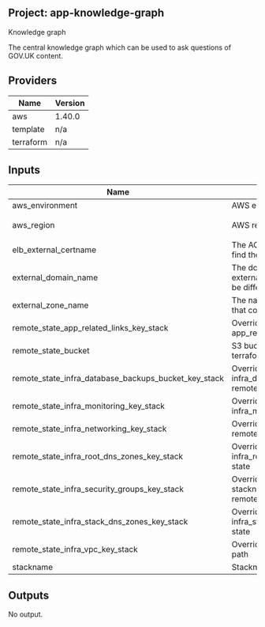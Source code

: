 ## Project: app-knowledge-graph

Knowledge graph

The central knowledge graph which can be used to ask questions of GOV.UK content.

## Providers

| Name | Version |
|------|---------|
| aws | 1.40.0 |
| template | n/a |
| terraform | n/a |

## Inputs

| Name | Description | Type | Default | Required |
|------|-------------|------|---------|:-----:|
| aws\_environment | AWS environment | `string` | n/a | yes |
| aws\_region | AWS region | `string` | `"eu-west-1"` | no |
| elb\_external\_certname | The ACM cert domain name to find the ARN of | `string` | n/a | yes |
| external\_domain\_name | The domain name of the external DNS records, it could be different from the zone name | `string` | n/a | yes |
| external\_zone\_name | The name of the Route53 zone that contains external records | `string` | n/a | yes |
| remote\_state\_app\_related\_links\_key\_stack | Override stackname path to app\_related\_links remote state | `string` | `""` | no |
| remote\_state\_bucket | S3 bucket we store our terraform state in | `string` | n/a | yes |
| remote\_state\_infra\_database\_backups\_bucket\_key\_stack | Override stackname path to infra\_database\_backups\_bucket remote state | `string` | `""` | no |
| remote\_state\_infra\_monitoring\_key\_stack | Override stackname path to infra\_monitoring remote state | `string` | `""` | no |
| remote\_state\_infra\_networking\_key\_stack | Override infra\_networking remote state path | `string` | `""` | no |
| remote\_state\_infra\_root\_dns\_zones\_key\_stack | Override stackname path to infra\_root\_dns\_zones remote state | `string` | `""` | no |
| remote\_state\_infra\_security\_groups\_key\_stack | Override infra\_security\_groups stackname path to infra\_vpc remote state | `string` | `""` | no |
| remote\_state\_infra\_stack\_dns\_zones\_key\_stack | Override stackname path to infra\_stack\_dns\_zones remote state | `string` | `""` | no |
| remote\_state\_infra\_vpc\_key\_stack | Override infra\_vpc remote state path | `string` | `""` | no |
| stackname | Stackname | `string` | n/a | yes |

## Outputs

No output.

